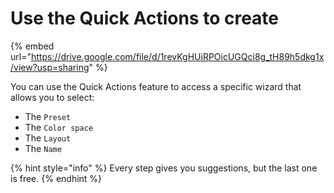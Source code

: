 # Use the Quick Actions to create

{% embed url="https://drive.google.com/file/d/1revKgHUiRPOicUGQci8g_tH89h5dkg1x/view?usp=sharing" %}

You can use the Quick Actions feature to access a specific wizard that allows you to select:

* The `Preset`
* The `Color space`
* The `Layout`
* The `Name`

{% hint style="info" %}
Every step gives you suggestions, but the last one is free.
{% endhint %}
